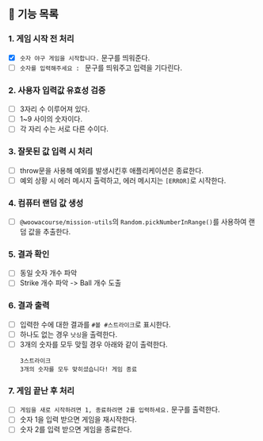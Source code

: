 ## 🚀 기능 목록

### 1. 게임 시작 전 처리

- [x] `숫자 야구 게임을 시작합니다.` 문구를 띄워준다.
- [ ] `숫자를 입력해주세요 : ` 문구를 띄워주고 입력을 기다린다.

### 2. 사용자 입력값 유효성 검증

- [ ] 3자리 수 이루어져 있다.
- [ ] 1~9 사이의 숫자이다.
- [ ] 각 자리 수는 서로 다른 수이다.

### 3. 잘못된 값 입력 시 처리

- [ ] throw문을 사용해 예외를 발생시킨후 애플리케이션은 종료한다.
- [ ] 예외 상황 시 에러 메시지 출력하고, 에러 메시지는 `[ERROR]`로 시작한다.

### 4. 컴퓨터 랜덤 값 생성

- [ ] `@woowacourse/mission-utils`의 `Random.pickNumberInRange()`를 사용하여 랜덤 값을 추출한다.

### 5. 결과 확인

- [ ] 동일 숫자 개수 파악
- [ ] Strike 개수 파악 -> Ball 개수 도출

### 6. 결과 출력

- [ ] 입력한 수에 대한 결과를 `#볼 #스트라이크`로 표시한다.
- [ ] 하나도 없는 경우 `낫싱`을 출력한다.
- [ ] 3개의 숫자를 모두 맞힐 경우 아래와 같이 출력한다.
  ```
  3스트라이크
  3개의 숫자를 모두 맞히셨습니다! 게임 종료
  ```

### 7. 게임 끝난 후 처리

- [ ] `게임을 새로 시작하려면 1, 종료하려면 2를 입력하세요.` 문구를 출력한다.
- [ ] 숫자 1을 입력 받으면 게임을 재시작한다.
- [ ] 숫자 2를 입력 받으면 게임을 종료한다.
